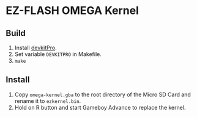 # EZ-FLASH OMEGA Kernel
## Build
1. Install [devkitPro](https://devkitpro.org/).
2. Set variable ```DEVKITPRO``` in Makefile.
3. ```make```
## Install
1. Copy ```omega-kernel.gba``` to the root directory of the Micro SD Card and rename it to ```ezkernel.bin```.
1. Hold on R button and start Gameboy Advance to replace the kernel.